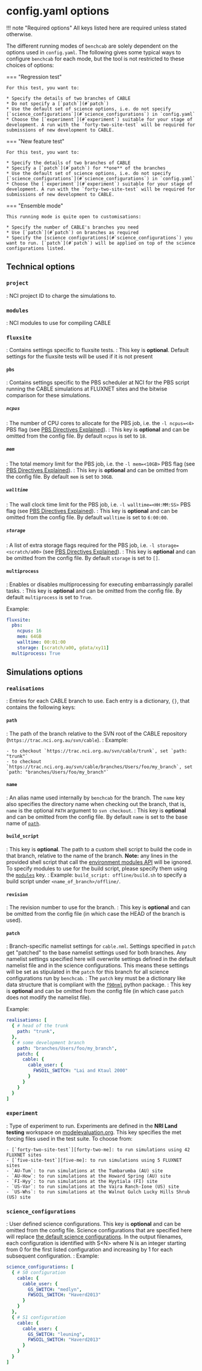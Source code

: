 # config.yaml options

!!! note "Required options"
    All keys listed here are required unless stated otherwise.

The different running modes of `benchcab` are solely dependent on the options used in `config.yaml`. The following gives some typical ways to configure `benchcab` for each mode, but the tool is not restricted to these choices of options:

=== "Regression test"

    For this test, you want to:

    * Specify the details of two branches of CABLE
    * Do not specify a [`patch`](#`patch`)
    * Use the default set of science options, i.e. do not specify [`science_configurations`](#`science_configurations`) in `config.yaml`
    * Choose the [`experiment`](#`experiment`) suitable for your stage of development. A run with the `forty-two-site-test` will be required for submissions of new development to CABLE.

=== "New feature test"

    For this test, you want to:

    * Specify the details of two branches of CABLE
    * Specify a [`patch`](#`patch`) for **one** of the branches
    * Use the default set of science options, i.e. do not specify [`science_configurations`](#`science_configurations`) in `config.yaml`
    * Choose the [`experiment`](#`experiment`) suitable for your stage of development. A run with the `forty-two-site-test` will be required for submissions of new development to CABLE.


=== "Ensemble mode"

    This running mode is quite open to customisations:

    * Specify the number of CABLE's branches you need
    * Use [`patch`](#`patch`) on branches as required
    * Specify the [science configurations](#`science_configurations`) you want to run. [`patch`](#`patch`) will be applied on top of the science configurations listed.


## Technical options

### `project`

: NCI project ID to charge the simulations to.

### `modules`

: NCI modules to use for compiling CABLE

### `fluxsite`
: Contains settings specific to fluxsite tests. 
: This key is **optional**. Default settings for the fluxsite tests will be used if it is not present

#### `pbs`

: Contains settings specific to the PBS scheduler at NCI for the PBS script running the CABLE simulations at FLUXNET sites and the bitwise comparison for these simulations.

##### `ncpus`

: The number of CPU cores to allocate for the PBS job, i.e. the `-l ncpus=<4>` PBS flag (see [PBS Directives Explained][nci-pbs-directives]). 
: This key is **optional** and can be omitted from the config file. By default `ncpus` is set to `18`.

##### `mem`

: The total memory limit for the PBS job, i.e. the `-l mem=<10GB>` PBS flag (see [PBS Directives Explained][nci-pbs-directives]).
: This key is **optional** and can be omitted from the config file. By default `mem` is set to `30GB`.

##### `walltime`

: The wall clock time limit for the PBS job, i.e. `-l walltime=<HH:MM:SS>` PBS flag (see [PBS Directives Explained][nci-pbs-directives]).
: This key is **optional** and can be omitted from the config file. By default `walltime` is set to `6:00:00`.

##### `storage`

: A list of extra storage flags required for the PBS job, i.e. `-l storage=<scratch/a00>` (see [PBS Directives Explained][nci-pbs-directives]).
: This key is **optional** and can be omitted from the config file. By default `storage` is set to `[]`.

#### `multiprocess`

: Enables or disables multiprocessing for executing embarrassingly parallel tasks.
: This key is **optional** and can be omitted from the config file. By default `multiprocess` is set to `True`.

Example:
```yaml
fluxsite:
  pbs:
    ncpus: 16
    mem: 64GB
    walltime: 00:01:00
    storage: [scratch/a00, gdata/xy11]
  multiprocess: True
```

## Simulations options

### `realisations`

: Entries for each CABLE branch to use. Each entry is a dictionary, `{}`, that contains the following keys:

#### `path`

: The path of the branch relative to the SVN root of the CABLE repository (`https://trac.nci.org.au/svn/cable`).
: Example:

    - to checkout `https://trac.nci.org.au/svn/cable/trunk`, set `path: "trunk"`
    - to checkout `https://trac.nci.org.au/svn/cable/branches/Users/foo/my_branch`, set `path: "branches/Users/foo/my_branch"`

#### `name`

: An alias name used internally by `benchcab` for the branch. The `name` key also specifies the directory name when checking out the branch, that is, `name` is the optional `PATH` argument to `svn checkout`.
: This key is **optional** and can be omitted from the config file. By default `name` is set to the base name of [`path`](#`path`).

#### `build_script`

: This key is **optional**. The path to a custom shell script to build the code in that branch, relative to the name of the branch. **Note:** any lines in the provided shell script that call the [environment modules API][environment-modules] will be ignored. To specify modules to use for the build script, please specify them using the [`modules`](#`modules`) key.
: Example: `build_script: offline/build.sh` to specify a build script under `<name_of_branch>/offline/`.

#### `revision`

: The revision number to use for the branch.
: This key is **optional** and can be omitted from the config file (in which case the HEAD of the branch is used).

#### `patch`

: Branch-specific namelist settings for `cable.nml`. Settings specified in `patch` get "patched" to the base namelist settings used for both branches. Any namelist settings specified here will overwrite settings defined in the default namelist file and in the science configurations. This means these settings will be set as stipulated in the `patch` for this branch for all science configurations run by `benchcab`.
: The `patch` key must be a dictionary like data structure that is compliant with the [`f90nml`][f90nml-github] python package.
: This key is **optional** and can be omitted from the config file (in which case `patch` does not modify the namelist file).

Example:
```yaml
realisations: [
  { # head of the trunk
    path: "trunk",
  },
  { # some development branch
    path: "branches/Users/foo/my_branch",
    patch: {
      cable: {
        cable_user: {
          FWSOIL_SWITCH: "Lai and Ktaul 2000"
        }
      }
    }
  }
]
```

### `experiment`

: Type of experiment to run. Experiments are defined in the **NRI Land testing** workspace on [modelevaluation.org][meorg]. This key specifies the met forcing files used in the test suite. To choose from:

    - [`forty-two-site-test`][forty-two-me]: to run simulations using 42 FLUXNET sites
    - [`five-site-test`][five-me]: to run simulations using 5 FLUXNET sites
    - `AU-Tum`: to run simulations at the Tumbarumba (AU) site
    - `AU-How`: to run simulations at the Howard Spring (AU) site
    - `FI-Hyy`: to run simulations at the Hyytiala (FI) site
    - `US-Var`: to run simulations at the Vaira Ranch-Ione (US) site
    - `US-Whs`: to run simulations at the Walnut Gulch Lucky Hills Shrub (US) site

### `science_configurations`

: User defined science configurations. This key is **optional** and can be omitted from the config file. Science configurations that are specified here will replace [the default science configurations](default_science_configurations.md). In the output filenames, each configuration is identified with S<N\> where N is an integer starting from 0 for the first listed configuration and increasing by 1 for each subsequent configuration.
: Example:
```yaml
science_configurations: [
  { # S0 configuration
    cable: {
      cable_user: {
        GS_SWITCH: "medlyn",
        FWSOIL_SWITCH: "Haverd2013"
      }
    }
  },
  { # S1 configuration
    cable: {
      cable_user: {
        GS_SWITCH: "leuning",
        FWSOIL_SWITCH: "Haverd2013"
      }
    }
  }
]
```

[meorg]: https://modelevaluation.org/
[forty-two-me]: https://modelevaluation.org/experiment/display/urTKSXEsojdvEPwdR
[five-me]: https://modelevaluation.org/experiment/display/xNZx2hSvn4PMKAa9R
[f90nml-github]: https://github.com/marshallward/f90nml
[environment-modules]: https://modules.sourceforge.net/
[nci-pbs-directives]: https://opus.nci.org.au/display/Help/PBS+Directives+Explained